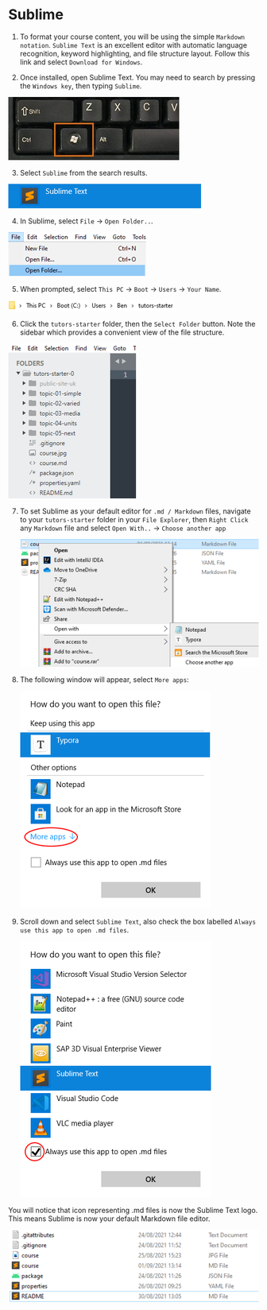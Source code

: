 # Sublime

1. To format your course content, you will be using the simple `Markdown notation`. `Sublime Text` is an excellent editor with automatic language recognition, keyword highlighting, and file structure layout. Follow this link and select `Download for Windows`.

2. Once installed, open Sublime Text. You may need to search by pressing the `Windows key`, then typing `Sublime`.

  ![The Windows Key](img/windows-keyboard.jpg)

3. Select `Sublime` from the search results. 

  ![Sublime Logo](img/17-search-for-sub.png)

4. In Sublime, select `File` -> `Open Folder..`.

  ![Open Folder Menu](img/18-sublime-open-folder.png)

5. When prompted, select `This PC` -> `Boot` -> `Users` -> `Your Name`.

  ![Path to Tutors](img/3-path.png)

6. Click the `tutors-starter` folder, then the `Select Folder` button. Note the sidebar which provides a convenient view of the file structure.

  ![Sublime Sidebar](img/20-sublime-sidebar.png)

7. To set Sublime as your default editor for `.md / Markdown` files, navigate to your `tutors-starter` folder in your `File Explorer`, then `Right Click` any `Markdown` file and select `Open With..` -> `Choose another app`

    ![Open With](img/openwith.png)

8. The following window will appear, select `More apps`:

    ![More Apps](img/moreapps.png)

9. Scroll down and select `Sublime Text`, also check the box labelled `Always use this app to open .md files`.

    ![Make Default](img/chosen.png)

You will notice that icon representing .md files is now the Sublime Text logo. This means Sublime is now your default Markdown file editor.

![Icon Changed](img/fin.png)       